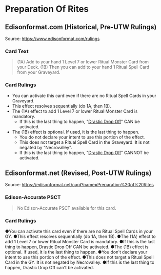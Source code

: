 # Preparation Of Rites

## Edisonformat.com (Historical, Pre-UTW Rulings)

Source: https://www.edisonformat.com/rulings

### Card Text

> (1A) Add to your hand 1 Level 7 or lower Ritual Monster Card from your Deck. (1B) Then you can add to your hand 1 Ritual Spell Card from your Graveyard.

### Card Rulings

*   You can activate this card even if there are no Ritual Spell Cards in your Graveyard.
*   This effect resolves sequentially (do 1A, then 1B).
*   The (1A) effect to add 1 Level 7 or lower Ritual Monster Card is mandatory.
    *   If this is the last thing to happen, "[Drastic Drop Off](https://yugioh.fandom.com/wiki/Drastic_Drop_Off)" CAN be activated.
*   The (1B) effect is optional. If used, it is the last thing to happen.
    *   You do not declare your intent to use this portion of the effect.
    *   This does not target a Ritual Spell Card in the Graveyard. It is not negated by "Necrovalley".
    *   If this is the last thing to happen, "[Drastic Drop Off](https://yugioh.fandom.com/wiki/Drastic_Drop_Off)" CANNOT be activated.

## Edisonformat.net (Revised, Post-UTW Rulings)

Source: https://edisonformat.net/card?name=Preparation%20of%20Rites

### Edison-Accurate PSCT

> No Edison-Accurate PSCT available for this card.

### Card Rulings

●You can activate this card even if there are no Ritual Spell Cards in your GY.
●This effect resolves sequentially (do 1A, then 1B).
●The (1A) effect to add 1 Level 7 or lower Ritual Monster Card is mandatory.
●If this is the last thing to happen, Drastic Drop Off CAN be activated.
●The (1B) effect is optional. If used, it is the last thing to happen.
●You don't declare your intent to use this portion of the effect.
●This does not target a Ritual Spell Card in the GY. It is not negated by Necrovalley.
●If this is the last thing to happen, Drastic Drop Off can't be activated.
            